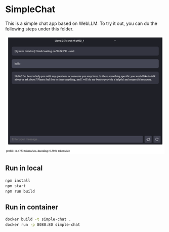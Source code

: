 # SimpleChat

This is a simple chat app based on WebLLM. To try it out, you can do the following steps
under this folder.

![](./assets/preview.png)

## Run in local

```bash
npm install
npm start
npm run build
```

## Run in container

```bash
docker build -t simple-chat .
docker run -p 8080:80 simple-chat
```